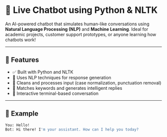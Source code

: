 
# 🤖 Live Chatbot using Python & NLTK

An AI-powered chatbot that simulates human-like conversations using **Natural Language Processing (NLP)** and **Machine Learning**. Ideal for academic projects, customer support prototypes, or anyone learning how chatbots work!

---

## 🚀 Features
- ✅ Built with Python and NLTK
- 🧠 Uses NLP techniques for response generation
- 🧹 Cleans and processes input (case normalization, punctuation removal)
- 🔁 Matches keywords and generates intelligent replies
- 💬 Interactive terminal-based conversation

---

## 🧪 Example
```bash
You: Hello!
Bot: Hi there! I'm your assistant. How can I help you today?
